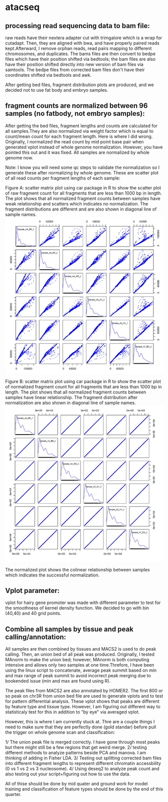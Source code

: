 # atacseq

## processing read sequencing data to bam file:

raw reads have their nextera adapter cut with trimgalore which is a wrap for cutadapt. Then, they are aligned with bwa, and have properly paired reads kept.Afterward, I remove orphan reads, read pairs mapping to different chromosomes, and duplicates. The bams files are then convert to bedpe files which have their position shifted via bedtools; the bam files are also have their position shifted directly into new version of bam files via samtools. The bedpe files from corrected bam files don't have their coordinates shifted via bedtools and awk.

After getting bed files, fragment distribution plots are produced, and we decided not to use fat body and embryo samples.

## fragment counts are normalized between 96 samples (no fatbody, not embryo samples):

After getting the bed files, fragment lengths and counts are calculated for all samples.They are also normalized via weight factor which is equal to count/mean count for each fragment length. Here is where I did wrong. Originally, I normalized the read count by mid point base pair when generated vplot instead of whole genome normalization. However, you have pointed this out and it was fixed. All samples are normalized by whole genome now. 

Note: I know you will need some qc steps to validate the normalization so I generate these after normalizing by whole genome. These are scatter plot of all read counts per fragment lengths of each sample:

Figure A: scatter matrix plot using car package in R to show the scatter plot of raw fragment count for all fragments that are less than 1000 bp in length. The plot shows that all normalized fragment counts between samples have weak relationship and scatters which indicates no normalization. The fragment distributions are different and are also shown in diagonal line of sample names.
![](rawscatterplot.jpg)

Figure B: scatter matrix plot using car package in R to show the scatter plot of normalized fragment count for all fragments that are less than 1000 bp in length. The plot shows that all normalized fragment counts between samples have linear relationship. The fragment distribution after normalization are also shown in diagonal line of sample names.
![](normalizedscatterplot.jpg)

The normalized plot shows the colinear relationship between samples which indicates the successful normalization.

## Vplot parameter: 

vplot for hairy gene promoter was made with different parameter to test for the smoothness of kernel density function. We decided to go with bin (40,40) and 40 grid points. 

## Combine all samples by tissue and peak calling/annotation:

All samples are then combined by tissues and MACS2 is used to do peak calling. Then, an union bed of all peak was produced. Originally, I tested MAnorm to make the union bed; however, MAnorm is both computing intensive and allows only two samples at one time.Threfore, I have been using the linux script to concatenate, average peak summit based on min and max range of peak summit to avoid incorrect peak merging due to bookended issue (min and max are found using R). 

The peak files from MACS2 are also annotated by HOMER2. The first 800 or so peak on chr3R from union bed file are used to generate vplots and to test for pattern differential analysis. These vplot shows that peaks are different by feature type and tissue type. However, I am figuring out different way to statisticaly test for this in addition to "by eye" via averaged vplot. 

However, this is where I am currently stuck at. Thre are a couple things I need to make sure that they are perfectly done (gold standar) before pull the trigger on whole genome scan and classification:

1/ The union peak file is merged correctly. I have gone through most peaks but there might still be a few regions that get weird merge.
2/ testing different methods to analyze patterns beside PCA and manova. I am thinking of adding in Fisher LDA.
3/ Testing out splitting corrected bam files into different fragment lengths to represent different chromatin accessbility (0 vs 1 vs 2 vs 3 nucleosome).
4/ Using deseq2 to analyze peak count and also testing out your script+figuring out how to use the data. 

All of thise should be done by mid quater and ground work for model training and classification of feature types should be done by the end of this quarter.
